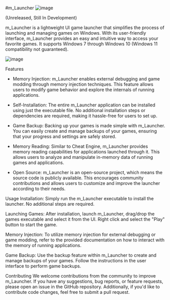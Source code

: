 #m_Launcher ![image](https://github.com/injectionmethod/m_Launcher/assets/80434330/bc21c0b8-4e7c-4a45-9e32-7f24ea333f7b)


(Unreleased, Still In Development)

m_Launcher is a lightweight UI game launcher that simplifies the process of launching and managing games on Windows. With its user-friendly interface, m_Launcher provides an easy and intuitive way to access your favorite games. It supports Windows 7 through Windows 10 (Windows 11 compatibility not guaranteed).

![image](https://github.com/injectionmethod/m_Launcher/assets/80434330/f8a481de-338e-4f27-8b8c-04c742b7cb6a)


Features
- Memory Injection: m_Launcher enables external debugging and game modding through memory injection techniques. This feature allows users to modify game behavior and explore the internals of running applications.

- Self-Installation: The entire m_Launcher application can be installed using just the executable file. No additional installation steps or dependencies are required, making it hassle-free for users to set up.

- Game Backup: Backing up your games is made simple with m_Launcher. You can easily create and manage backups of your games, ensuring that your progress and settings are safely stored.

- Memory Reading: Similar to Cheat Engine, m_Launcher provides memory reading capabilities for applications launched through it. This allows users to analyze and manipulate in-memory data of running games and applications.

- Open Source: m_Launcher is an open-source project, which means the source code is publicly available. This encourages community contributions and allows users to customize and improve the launcher according to their needs.

Usage
Installation: Simply run the m_Launcher executable to install the launcher. No additional steps are required.

Launching Games: After installation, launch m_Launcher, drag/drop the games executable and select it from the UI. Right click and select the "Play" button to start the game.

Memory Injection: To utilize memory injection for external debugging or game modding, refer to the provided documentation on how to interact with the memory of running applications.

Game Backup: Use the backup feature within m_Launcher to create and manage backups of your games. Follow the instructions in the user interface to perform game backups.

Contributing
We welcome contributions from the community to improve m_Launcher. If you have any suggestions, bug reports, or feature requests, please open an issue in the GitHub repository. Additionally, if you'd like to contribute code changes, feel free to submit a pull request.
